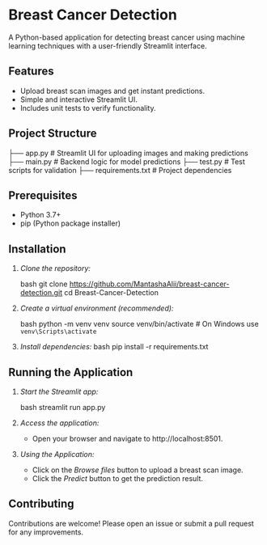 # Breast Cancer Detection

A Python-based application for detecting breast cancer using machine learning techniques with a user-friendly Streamlit interface.

## Features

- Upload breast scan images and get instant predictions.
- Simple and interactive Streamlit UI.
- Includes unit tests to verify functionality.

## Project Structure


├── app.py         # Streamlit UI for uploading images and making predictions
├── main.py        # Backend logic for model predictions
├── test.py        # Test scripts for validation
├── requirements.txt  # Project dependencies


## Prerequisites

- Python 3.7+
- pip (Python package installer)

## Installation

1. *Clone the repository:*

   bash
   git clone https://github.com/MantashaAlii/breast-cancer-detection.git
   cd Breast-Cancer-Detection
   

2. *Create a virtual environment (recommended):*

   bash
   python -m venv venv
   source venv/bin/activate  # On Windows use `venv\Scripts\activate`
   

3. *Install dependencies:*
   bash
   pip install -r requirements.txt
   

## Running the Application

1. *Start the Streamlit app:*

   bash
   streamlit run app.py
   

2. *Access the application:*

   - Open your browser and navigate to http://localhost:8501.

3. *Using the Application:*
   - Click on the *Browse files* button to upload a breast scan image.
   - Click the *Predict* button to get the prediction result.

## Contributing

Contributions are welcome! Please open an issue or submit a pull request for any improvements.